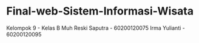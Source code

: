 # Final-web-Sistem-Informasi-Wisata
Kelompok 9 - Kelas B
Muh Reski Saputra - 60200120075 
Irma Yulianti - 60200120095
